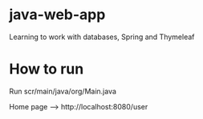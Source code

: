 # java-web-app
Learning to work with databases, Spring and Thymeleaf

# How to run
Run scr/main/java/org/Main.java

Home page --> http://localhost:8080/user
